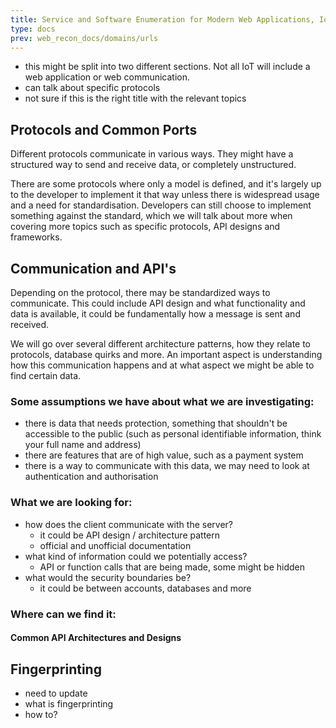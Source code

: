 ```yaml
---
title: Service and Software Enumeration for Modern Web Applications, IoT
type: docs
prev: web_recon_docs/domains/urls
---
```


- this might be split into two different sections. Not all IoT will include a web application or web communication. 
- can talk about specific protocols
- not sure if this is the right title with the relevant topics

## Protocols and Common Ports

Different protocols communicate in various ways. They might have a structured way to send and receive data, or completely unstructured. 

There are some protocols where only a model is defined, and it's largely up to the developer to implement it that way unless there is widespread usage and a need for standardisation. Developers can still choose to implement something against the standard, which we will talk about more when covering more topics such as specific protocols, API designs and frameworks.


## Communication and API's

Depending on the protocol, there may be standardized ways to communicate. This could include API design and what functionality and data is available, it could be fundamentally how a message is sent and received.

We will go over several different architecture patterns, how they relate to protocols, database quirks and more. An important aspect is understanding how this communication happens and at what aspect we might be able to find certain data.

### Some assumptions we have about what we are investigating:

- there is data that needs protection, something that shouldn't be accessible to the public (such as personal identifiable information, think your full name and address)
- there are features that are of high value, such as a payment system
- there is a way to communicate with this data, we may need to look at authentication and authorisation

### What we are looking for:

- how does the client communicate with the server?
    - it could be API design / architecture pattern
    - official and unofficial documentation
- what kind of information could we potentially access?
    - API or function calls that are being made, some might be hidden
- what would the security boundaries be?
    - it could be between accounts, databases and more


### Where can we find it:

#### Common API Architectures and Designs



## Fingerprinting

- need to update
- what is fingerprinting
- how to?